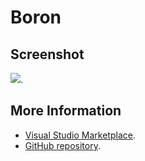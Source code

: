 # Boron



## Screenshot
![](https://raw.githubusercontent.com/gerane/VSCodeThemes/master/gerane.Theme-Boron/screenshot.png).


## More Information
* [Visual Studio Marketplace](https://marketplace.visualstudio.com/items/gerane.Theme-Boron).
* [GitHub repository](https://github.com/gerane/VSCodeThemes).
